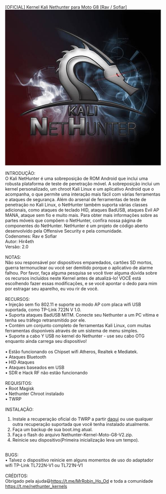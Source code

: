 [OFICIAL] Kernel Kali Nethunter para Moto G8 [Rav / Sofiar]
<img src="/docs/logo.png" alt="Logo"/>

INTRODUÇÃO:<br/>
O Kali NetHunter é uma sobreposição de ROM Android que inclui uma robusta plataforma de teste de penetração móvel. A sobreposição inclui um kernel personalizado, um chroot Kali Linux e um aplicativo Android que o acompanha, o que permite uma interação mais fácil com várias ferramentas e ataques de segurança. Além do arsenal de ferramentas de teste de penetração no Kali Linux, o NetHunter também suporta várias classes adicionais, como ataques de teclado HID, ataques BadUSB, ataques Evil AP MANA, ataque sem fio e muito mais. Para obter mais informações sobre as partes móveis que compõem o NetHunter, confira nossa página de componentes do NetHunter. NetHunter é um projeto de código aberto desenvolvido pela Offensive Security e pela comunidade.
<br/>
Codenomes: Rav e Sofiar<br/>
Autor: Hir4eth<br/>
Versão: 2.0<br/>
<br/>
NOTAS:<br/>
Não sou responsável por dispositivos emparedados, cartões SD mortos, guerra termonuclear ou você ser demitido porque o aplicativo de alarme falhou. Por favor, faça alguma pesquisa se você tiver alguma dúvida sobre os recursos incluídos neste Kernel antes de atualizá-lo! VOCÊ está escolhendo fazer essas modificações, e se você apontar o dedo para mim por estragar seu aparelho, eu vou rir de você.<br/>
<br/>
RECURSOS:<br/>
• Injeção sem fio 802.11 e suporte ao modo AP com placa wifi USB suportada, como TP-Link 722N V 1.0.<br/>
• Suporta ataques BadUSB MITM. Conecte seu Nethunter a um PC vítima e tenha seu tráfego retransmitido por ele.<br/>
• Contém um conjunto completo de ferramentas Kali Linux, com muitas ferramentas disponíveis através de um sistema de menu simples.<br/>
• Suporte a cabo Y USB no kernel do Nethunter - use seu cabo OTG enquanto ainda carrega seu dispositivo!<br/>
<br/>
• Estão funcionando os Chipset wifi Atheros, Realtek e Mediatek.<br/>
• Ataques Bluetooth<br/>
• HID Ataques<br/>
• Ataques baseados em USB<br/>
• SDR e Hack RF não estão funcionando<br/>
<br/>
REQUISITOS:<br/>
• Root Magisk<br/>
• Nethunter Chroot instalado<br/>
• TWRP<br/>
<br/>
INSTALAÇÃO:<br/>
1. Instale a recuperação oficial do TWRP a partir <a href="https://twrp.me/Devices/">daqui<a/> ou use qualquer outra recuperação suportada que você tenha instalado atualmente.<br/>
2. Faça um backup de sua boot.img atual.<br/>
3. Faça o flash do arquivo Nethunter-Kernel-Moto-G8-V2.zip.<br/>
4. Reinicie seu dispositivo(Primeira inicialização leva um tempo).<br/>
<br/>
BUGS:<br/>
• Talvez o dispositivo reinicie em alguns momentos de uso do adaptador wifi TP-Link TL722N-V1 ou TL721N-V1<br/>
<br/>
CRÉDITOS:<br/>
Obrigado pela ajuda😃<a href="https://t.me/MrRobin_Ho_Od">https://t.me/MrRobin_Ho_Od<a/> e toda a comunidade <a href="https://t.me/nethunter_kernels">https://t.me/nethunter_kernels<a/>

